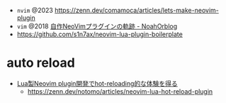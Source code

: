 - `nvim` @2023 https://zenn.dev/comamoca/articles/lets-make-neovim-plugin
- `vim` @2018 [自作NeoVimプラグインの軌跡 - NoahOrblog](https://noahorberg.hatenablog.com/entry/2018/12/16/204957)
- https://github.com/s1n7ax/neovim-lua-plugin-boilerplate

# auto reload

- [Lua製Neovim plugin開発でhot-reloading的な体験を得る](https://zenn.dev/notomo/articles/neovim-lua-plugin-hot-reload)
  - https://zenn.dev/notomo/articles/neovim-lua-hot-reload-plugin
